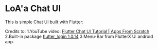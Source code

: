 # LoA'a Chat UI

This is simple Chat UI built with Flutter:

Credits to:
1.YouTube video: [Flutter Chat UI Tutorial | Apps From Scratch](https://youtu.be/h-igXZCCrrc)
2.Built-in package [flutter_login 1.0.14](https://pub.dev/packages/flutter_login#-readme-tab-)
3.Menu-Bar from FlutterX UI android app.
